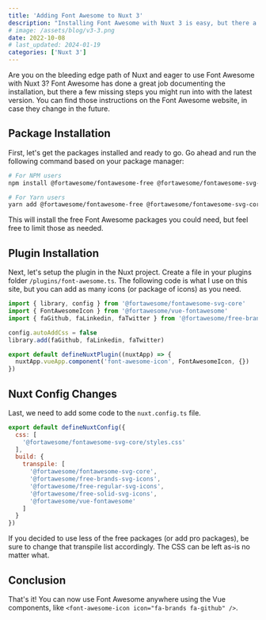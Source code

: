 ```yaml
---
title: 'Adding Font Awesome to Nuxt 3'
description: "Installing Font Awesome with Nuxt 3 is easy, but there a few gotchas that you may not be aware of."
# image: /assets/blog/v3-3.png
date: 2022-10-08
# last_updated: 2024-01-19
categories: ['Nuxt 3']
---
```


Are you on the bleeding edge path of Nuxt and eager to use Font Awesome with Nuxt 3? Font Awesome has done a great job documenting the installation, but there a few missing steps you might run into with the latest version. You can find those instructions on the Font Awesome website, in case they change in the future.

## Package Installation

First, let's get the packages installed and ready to go. Go ahead and run the following command based on your package manager:

```bash
# For NPM users
npm install @fortawesome/fontawesome-free @fortawesome/fontawesome-svg-core @fortawesome/free-brands-svg-icons @fortawesome/free-regular-svg-icons @fortawesome/free-solid-svg-icons @fortawesome/vue-fontawesome --save

# For Yarn users
yarn add @fortawesome/fontawesome-free @fortawesome/fontawesome-svg-core @fortawesome/free-brands-svg-icons @fortawesome/free-regular-svg-icons @fortawesome/free-solid-svg-icons @fortawesome/vue-fontawesome
```

This will install the free Font Awesome packages you could need, but feel free to limit those as needed.

## Plugin Installation

Next, let's setup the plugin in the Nuxt project. Create a file in your plugins folder `/plugins/font-awesome.ts`. The following code is what I use on this site, but you can add as many icons (or package of icons) as you need.

```js [/plugins/font-awesome.ts]
import { library, config } from '@fortawesome/fontawesome-svg-core'
import { FontAwesomeIcon } from '@fortawesome/vue-fontawesome'
import { faGithub, faLinkedin, faTwitter } from '@fortawesome/free-brands-svg-icons'

config.autoAddCss = false
library.add(faGithub, faLinkedin, faTwitter)

export default defineNuxtPlugin((nuxtApp) => {
  nuxtApp.vueApp.component('font-awesome-icon', FontAwesomeIcon, {})
})
```

## Nuxt Config Changes

Last, we need to add some code to the `nuxt.config.ts` file.

```js [nuxt.config.ts]
export default defineNuxtConfig({
  css: [
    '@fortawesome/fontawesome-svg-core/styles.css'
  ],
  build: {
    transpile: [
      '@fortawesome/fontawesome-svg-core',
      '@fortawesome/free-brands-svg-icons',
      '@fortawesome/free-regular-svg-icons',
      '@fortawesome/free-solid-svg-icons',
      '@fortawesome/vue-fontawesome'
    ]
  }
})
```

If you decided to use less of the free packages (or add pro packages), be sure to change that transpile list accordingly. The CSS can be left as-is no matter what.

## Conclusion

That's it! You can now use Font Awesome anywhere using the Vue components, like `<font-awesome-icon icon="fa-brands fa-github" />`. 